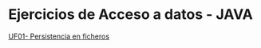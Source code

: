 # Ejercicios de Acceso a datos - JAVA


[UF01- Persistencia en ficheros](EjerciciosPropuestos/UF_01_Persistencia_en_ficheros/README01.md)
